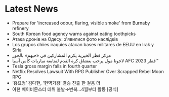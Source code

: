 # Latest News
-  Prepare for 'increased odour, flaring, visible smoke' from Burnaby refinery
-  South Korean food agency warns against eating toothpicks
-  Атака дронів на Одесу: з'явилися фото наслідків
-  Los grupos chiíes iraquíes atacan bases militares de EEUU en Irak y Siria
-  مركز قطر الخيرية يكرم المشاركين في «حيهم» بالخور
-  لاجونا مول يرحب بعشاق كرة القدم لمتابعة مباريات كأس آسيا AFC قطر 2023™
-  Tesla gross margin falls in fourth quarter
-  Netflix Resolves Lawsuit With RPG Publisher Over Scrapped Rebel Moon RPG
-  ‘흥요정’ 김다현, ‘현역가왕’ 결승 진출 한 걸음 더
-  아현 베이비몬스터 데뷔 불발→번복…4월부터 활동 [공식]
